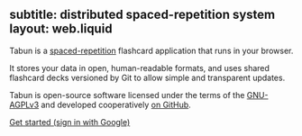 subtitle: distributed spaced-repetition system
layout: web.liquid
---
Tabun is a [spaced-repetition](https://en.wikipedia.org/wiki/Spaced_repetition) flashcard application that runs in your browser.

It stores your data in open, human-readable formats, and uses shared flashcard decks versioned by Git to allow simple and transparent updates.

Tabun is open-source software licensed under the terms of the [GNU-AGPLv3](https://www.gnu.org/licenses/agpl-3.0.en.html) and developed cooperatively [on GitHub](https://github.com/sidmani/tabun).

[Get started (sign in with Google)](/auth/)
